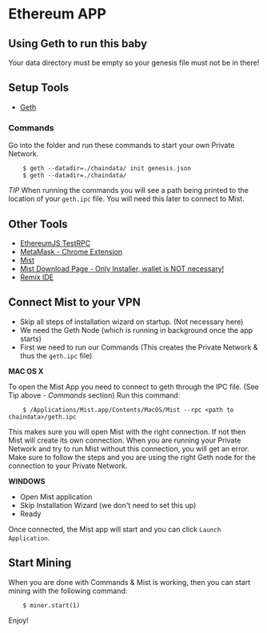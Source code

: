 # Ethereum APP

## Using Geth to run this baby
Your data directory must be empty so your genesis file must not be in there!

## Setup Tools
- [Geth](https://github.com/ethereum/go-ethereum/wiki/geth)

### Commands
Go into the folder and run these commands to start your own Private Network.
```
	$ geth --datadir=./chaindata/ init genesis.json
	$ geth --datadir=./chaindata/
```
*TIP* When running the commands you will see a path being printed to the location of your `geth.ipc` file. You will need this later to connect to Mist.

## Other Tools
- [EthereumJS TestRPC](https://github.com/ethereumjs/testrpc)
- [MetaMask - Chrome Extension](https://metamask.io/)
- [Mist](https://github.com/ethereum/mist)
- [Mist Download Page - Only Installer, wallet is NOT necessary!](https://github.com/ethereum/mist/releases)
- [Remix IDE](http://remix.ethereum.org/)

## Connect Mist to your VPN
- Skip all steps of installation wizard on startup. (Not necessary here)
- We need the Geth Node (which is running in background once the app starts)
- First we need to run our Commands (This creates the Private Network & thus the `geth.ipc` file)

**MAC OS X**

To open the Mist App you need to connect to geth through the IPC file. (See Tip above - *Commands* section) 
Run this command:
```
	$ /Applications/Mist.app/Contents/MacOS/Mist --rpc <path to chaindata>/geth.ipc
```

This makes sure you will open Mist with the right connection. If not then Mist will create its own connection.
When you are running your Private Network and try to run Mist without this connection, you will get an error.
Make sure to follow the steps and you are using the right Geth node for the connection to your Private Network.

**WINDOWS**

- Open Mist application
- Skip Installation Wizard (we don't need to set this up)
- Ready

Once connected, the Mist app will start and you can click `Launch Application`.

## Start Mining

When you are done with Commands & Mist is working, then you can start mining with the following command:
```
	$ miner.start(1)
```

Enjoy!
